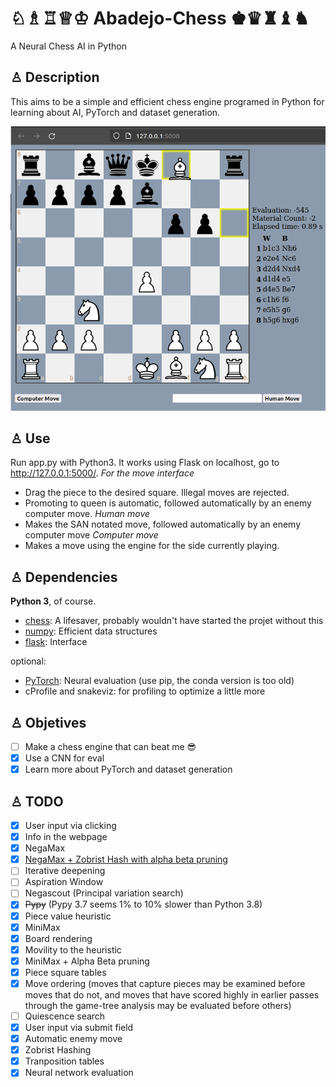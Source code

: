 # ♘♗♖♕♔ Abadejo-Chess ♚♛♜♝♞

A Neural Chess AI in Python

## ♙ Description

This aims to be a simple and efficient chess engine programed in Python for learning about AI, PyTorch and dataset generation.

![GUI](./GUI.png)

## ♙ Use

Run app.py with Python3. It works using Flask on localhost, go to <http://127.0.0.1:5000/>.
*For the move interface*
- Drag the piece to the desired square. Illegal moves are rejected.
- Promoting to queen is automatic, followed automatically by an enemy computer move.
*Human move*
- Makes the SAN notated move, followed automatically by an enemy computer move
*Computer move*
- Makes a move using the engine for the side currently playing.

## ♙ Dependencies

**Python 3**, of course.

- [chess](https://pypi.org/project/python-chess/): A lifesaver, probably wouldn't have started the projet without this
- [numpy](https://pypi.org/project/numpy/): Efficient data structures
- [flask](https://pypi.org/project/Flask/): Interface
  
optional:

- [PyTorch](https://pypi.org/project/torch/): Neural evaluation (use pip, the conda version is too old)
- cProfile and snakeviz: for profiling to optimize a little more

## ♙ Objetives

- [ ] Make a chess engine that can beat me :sunglasses:
- [x] Use a CNN for eval
- [x] Learn more about PyTorch and dataset generation

## ♙ TODO

- [x] User input via clicking
- [x] Info in the webpage
- [x] NegaMax
- [x] [NegaMax + Zobrist Hash with alpha beta pruning](https://en.wikipedia.org/wiki/Negamax)
- [ ] Iterative deepening
- [ ] Aspiration Window
- [ ] Negascout (Principal variation search)
- [x] ~~Pypy~~ (Pypy 3.7 seems 1% to 10% slower than Python 3.8)
- [x] Piece value heuristic
- [x] MiniMax
- [x] Board rendering
- [x] Movility to the heuristic
- [x] MiniMax + Alpha Beta pruning
- [x] Piece square tables
- [x] Move ordering (moves that capture pieces may be examined before moves that do not, and moves that have scored highly in earlier passes through the game-tree analysis may be evaluated before others)
- [ ] Quiescence search
- [x] User input via submit field
- [x] Automatic enemy move
- [x] Zobrist Hashing
- [x] Tranposition tables
- [x] Neural network evaluation
